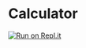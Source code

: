 # Calculator

[![Run on Repl.it](https://repl.it/badge/github/MatheusSousa5068/Calculator)](https://repl.it/github/MatheusSousa5068/Calculator)
